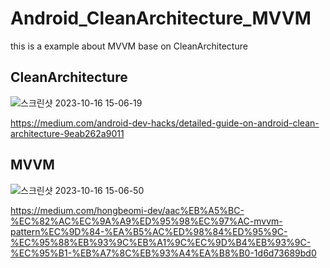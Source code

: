 # Android_CleanArchitecture_MVVM
this is a example about MVVM base on CleanArchitecture



## CleanArchitecture

![스크린샷 2023-10-16 15-06-19](https://github.com/asd311sw/Android_CleanArchitecture_MVVM/assets/59782980/62425c6c-b436-424f-a105-b26994ebe38f)

https://medium.com/android-dev-hacks/detailed-guide-on-android-clean-architecture-9eab262a9011

## MVVM

![스크린샷 2023-10-16 15-06-50](https://github.com/asd311sw/Android_CleanArchitecture_MVVM/assets/59782980/642fad56-2c6a-46d0-b312-667148c50822)

https://medium.com/hongbeomi-dev/aac%EB%A5%BC-%EC%82%AC%EC%9A%A9%ED%95%98%EC%97%AC-mvvm-pattern%EC%9D%84-%EA%B5%AC%ED%98%84%ED%95%9C-%EC%95%88%EB%93%9C%EB%A1%9C%EC%9D%B4%EB%93%9C-%EC%95%B1-%EB%A7%8C%EB%93%A4%EA%B8%B0-1d6d73689bd0
